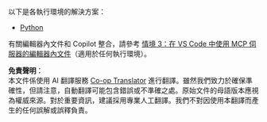 <!--
CO_OP_TRANSLATOR_METADATA:
{
  "original_hash": "c8c1a74c74f6c2d42d511daf12d0b6c5",
  "translation_date": "2025-07-14T06:32:17+00:00",
  "source_file": "09-CaseStudy/docs-mcp/solution/README.md",
  "language_code": "mo"
}
-->
以下是各執行環境的解決方案：
- [Python](./python/README.md)

有關編輯器內文件和 Copilot 整合，請參考 [情境 3：在 VS Code 中使用 MCP 伺服器的編輯器內文件](./scenario3/README.md)（適用於任何執行環境）。

**免責聲明**：  
本文件係使用 AI 翻譯服務 [Co-op Translator](https://github.com/Azure/co-op-translator) 進行翻譯。雖然我們致力於確保準確性，但請注意，自動翻譯可能包含錯誤或不準確之處。原始文件的母語版本應視為權威來源。對於重要資訊，建議採用專業人工翻譯。我們不對因使用本翻譯而產生的任何誤解或誤釋負責。